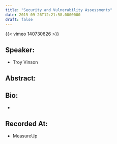 ```yaml
---
title: "Security and Vulnerability Assessments"
date: 2015-09-26T12:21:58.0000000
draft: false
---
```


{{< vimeo 140730626 >}}

## Speaker:

 - Troy Vinson

## Abstract:



## Bio:

 - 

## Recorded At:

 - MeasureUp

